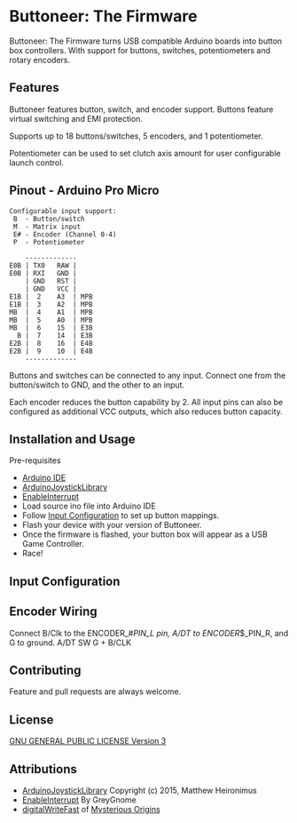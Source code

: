 # Buttoneer: The Firmware

Buttoneer: The Firmware turns USB compatible Arduino boards into button box controllers. With support for buttons, switches, potentiometers and rotary encoders.

## Features
Buttoneer features button, switch, and encoder support. Buttons feature virtual switching and EMI protection.

Supports up to 18 buttons/switches, 5 encoders, and 1 potentiometer.

Potentiometer can be used to set clutch axis amount for user configurable launch control.
## Pinout - Arduino Pro Micro
```
Configurable input support:
 B  - Button/switch
 M  - Matrix input
 E# - Encoder (Channel 0-4)
 P  - Potentiometer

    -------------
E0B | TX0   RAW |   
E0B | RXI   GND |
    | GND   RST |
    | GND   VCC |
E1B |  2    A3  | MPB
E1B |  3    A2  | MPB
MB  |  4    A1  | MPB
MB  |  5    A0  | MPB
MB  |  6    15  | E3B
  B |  7    14  | E3B
E2B |  8    16  | E4B
E2B |  9    10  | E4B
    -------------
```
Buttons and switches can be connected to any input. Connect one from the button/switch to GND, and the other to an input.

Each encoder reduces the button capability by 2. All input pins can also be configured as additional VCC outputs, which also reduces button capacity.

## Installation and Usage
Pre-requisites
* [Arduino IDE](https://www.arduino.cc/en/main/software)
* [ArduinoJoystickLibrary](https://github.com/MHeironimus/ArduinoJoystickLibrary)
* [EnableInterrupt](https://github.com/GreyGnome/EnableInterrupt)
* Load source ino file into Arduino IDE
* Follow [Input Configuration](#input-configuration) to set up button mappings.
* Flash your device with your version of Buttoneer.
* Once the firmware is flashed, your button box will appear as a USB Game Controller.
* Race!

## Input Configuration

## Encoder Wiring
Connect B/Clk to the ENCODER_#_PIN_L pin, A/DT to ENCODER_$_PIN_R, and G to ground.
A/DT
        SW
G
        +
B/CLK

## Contributing
Feature and pull requests are always welcome.

## License
[GNU GENERAL PUBLIC LICENSE Version 3](https://www.gnu.org/licenses/gpl-3.0.en.html)

## Attributions
* [ArduinoJoystickLibrary](https://github.com/MHeironimus/ArduinoJoystickLibrary) Copyright (c) 2015, Matthew Heironimus
* [EnableInterrupt](https://github.com/GreyGnome/EnableInterrupt) By GreyGnome
* [digitalWriteFast](https://github.com/watterott/Arduino-Libs) of [Mysterious Origins](https://code.google.com/archive/p/digitalwritefast/downloads)
